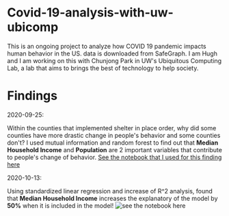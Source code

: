 # Covid-19-analysis-with-uw-ubicomp
This is an ongoing project to analyze how COVID 19 pandemic impacts human behavior in the US. data is downloaded from SafeGraph. I am Hugh and I am working on this with Chunjong Park in UW's Ubiquitous Computing Lab, a lab that aims to brings the best of technology to help society. 
# Findings
2020-09-25:

Within the counties that implemented shelter in place order, why did some counties have more drastic change in people's behavior and some counties don't? I used mutual information and random forest to find out that **Median Household Income** and **Population** are 2 important variables that contribute to people's change of behavior. [See the notebook that I used for this finding here](https://github.com/wenjunsun/Covid-19-analysis-with-uw-ubicomp/blob/master/2020-09/what_make_people_change_behavior.ipynb)

2020-10-13:

Using standardized linear regression and increase of R^2 analysis, found that **Median Household Income** increases the explanatory of the model by **50%** when it is included in the model! ![see the notebook here](https://github.com/wenjunsun/Covid-19-analysis-with-uw-ubicomp/blob/master/2020-10/standardized_linear_regression.ipynb)
